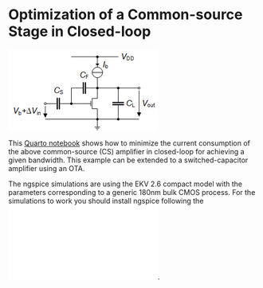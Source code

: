 # Optimization of a Common-source Stage in Closed-loop

![CS CL Amplifier](/Amplifiers/Basic/CS%20CL%20Optimization/Figures/CS_CL_amplifier_schematic.png)

This [Quarto notebook](/Amplifiers/Basic/CS%20CL%20Optimization/CS_CL_optimization.pdf) shows how to minimize the current consumption of the above common-source (CS) amplifier in closed-loop for achieving a given bandwidth. This example can be extended to a switched-capacitor amplifier using an OTA.

The ngspice simulations are using the EKV 2.6 compact model with the parameters corresponding to a generic 180nm bulk CMOS process. For the simulations to work you should install ngspice following the ![ngspice installation instructions](/ngspice_installation.md).
